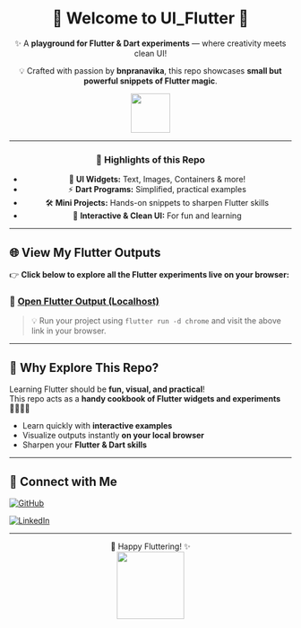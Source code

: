 <div align="center">

# 👋 Welcome to **UI_Flutter** 🎉  

✨ A **playground for Flutter & Dart experiments** — where creativity meets clean UI!  

💡 Crafted with passion by **bnpranavika**, this repo showcases **small but powerful snippets of Flutter magic**.  

<img src="https://media.giphy.com/media/hvRJCLFzcasrR4ia7z/giphy.gif" width="70" />

</div>

---

<div align="center">

### 🚀 Highlights of this Repo
- 🎨 **UI Widgets:** Text, Images, Containers & more!  
- ⚡ **Dart Programs:** Simplified, practical examples  
- 🛠️ **Mini Projects:** Hands-on snippets to sharpen Flutter skills  
- 🌈 **Interactive & Clean UI:** For fun and learning  

</div>

---

## 🌐 View My Flutter Outputs

👉 **Click below to explore all the Flutter experiments live on your browser:**

### 🔗 [Open Flutter Output (Localhost)](http://localhost:54599/)

> 💡 Run your project using `flutter run -d chrome` and visit the above link in your browser.

---

## 🌟 Why Explore This Repo?

Learning Flutter should be **fun, visual, and practical**!  
This repo acts as a **handy cookbook of Flutter widgets and experiments** 👩‍💻👨‍💻  

- Learn quickly with **interactive examples**  
- Visualize outputs instantly **on your local browser**  
- Sharpen your **Flutter & Dart skills**  

---

## 🔗 Connect with Me

[![GitHub](https://img.shields.io/badge/GitHub-bnpranavika-black?logo=github&style=for-the-badge)](https://github.com/bnpranavika)

[![LinkedIn](https://img.shields.io/badge/LinkedIn-bnpranavika-blue?logo=linkedin&style=for-the-badge)](https://www.linkedin.com/in/bnpranavika/)

---

<div align="center">

💫 Happy Fluttering! ✨  
<img src="https://media.giphy.com/media/du3J3cXyzhj75IOgvA/giphy.gif" width="120" />

</div>
